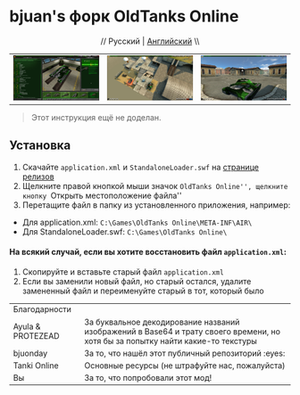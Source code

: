 # bjuan's форк OldTanks Online
<p align="center" width="100%">// Русский | <a href="//github.com/bjuonday/otgithub/blob/main/README.md">Английский</a> \\</p>

<table>
<tr>
<td>
<a href="//raw.githubusercontent.com/bjuonday/otgithub/refs/heads/main/webassets/img/7nYw1sf.png">
<img src="https://raw.githubusercontent.com/bjuonday/otgithub/refs/heads/main/webassets/img/7nYw1sf.png">
</a>
</td>
<td>
<a href="//raw.githubusercontent.com/bjuonday/otgithub/refs/heads/main/webassets/img/eEWSuJK.jpg">
<img src="https://raw.githubusercontent.com/bjuonday/otgithub/refs/heads/main/webassets/img/eEWSuJK.jpg">
</a>
</td>
<td>
<a href="//raw.githubusercontent.com/bjuonday/otgithub/refs/heads/main/webassets/img/87rM4IO.jpg">
<img src="https://raw.githubusercontent.com/bjuonday/otgithub/refs/heads/main/webassets/img/87rM4IO.jpg">
</a>
</td>
</tr>
</table>

> Этот инструкция ещё не доделан.

## Установка
1. Скачайте ``application.xml`` и ``StandaloneLoader.swf`` на <a href="//github.com/bjuonday/otgithub/releases/tag/app">странице релизов</a>
2. Щелкните правой кнопкой мыши значок ``OldTanks Online'', щелкните кнопку ``Открыть местоположение файла''
3. Перетащите файл в папку из установленного приложения, например:
- Для application.xml: ``C:\Games\OldTanks Online\META-INF\AIR\``
- Для StandaloneLoader.swf: ``C:\Games\OldTanks Online\``

#### На всякий случай, если вы хотите восстановить файл ``application.xml``:
1. Скопируйте и вставьте старый файл ``application.xml``
2. Если вы заменили новый файл, но старый остался, удалите замененный файл и переименуйте старый в тот, который было

<markdown-accessiblity-table data-catalyst=""><table>
<tr>
<td>Благодарности</td>
</tr>
<tr>
<td>
Ayula & PROTEZEAD
</td>
<td>
За буквальное декодирование названий изображений в Base64 и трату своего времени, но хотя бы за попытку найти какие-то текстуры
</td>
</tr>
<tr>
<td>
bjuonday
</td>
<td>
За то, что нашёл этот публичный репозиторий :eyes:
</td>
</tr>
<tr>
<td>
Tanki Online
</td>
<td>
Основные ресурсы (не штрафуйте нас, пожалуйста)
</td>
</tr>
<tr>
<td>
Вы
</td>
<td>
За то, что попробовали этот мод!
</td>
</tr>
</table></markdown-accessiblity-table>